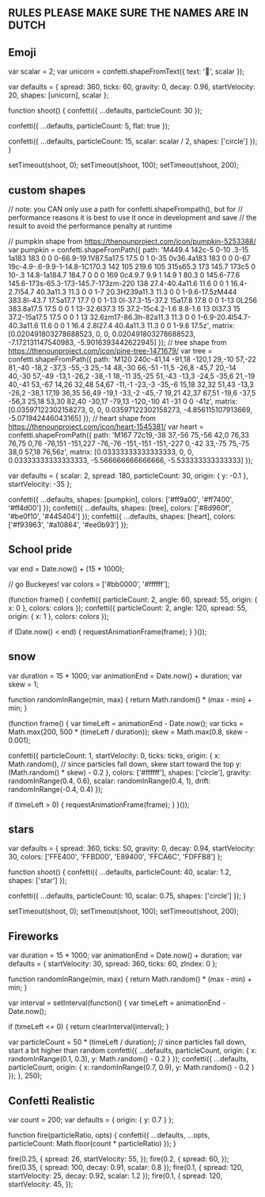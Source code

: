 ##  RULES PLEASE MAKE SURE THE NAMES ARE IN DUTCH


##  Emoji

var scalar = 2;
var unicorn = confetti.shapeFromText({ text: '🦄', scalar });

var defaults = {
  spread: 360,
  ticks: 60,
  gravity: 0,
  decay: 0.96,
  startVelocity: 20,
  shapes: [unicorn],
  scalar
};

function shoot() {
  confetti({
    ...defaults,
    particleCount: 30
  });

  confetti({
    ...defaults,
    particleCount: 5,
    flat: true
  });

  confetti({
    ...defaults,
    particleCount: 15,
    scalar: scalar / 2,
    shapes: ['circle']
  });
}

setTimeout(shoot, 0);
setTimeout(shoot, 100);
setTimeout(shoot, 200);





##  custom shapes

// note: you CAN only use a path for confetti.shapeFrompath(), but for
// performance reasons it is best to use it once in development and save
// the result to avoid the performance penalty at runtime

// pumpkin shape from https://thenounproject.com/icon/pumpkin-5253388/
var pumpkin = confetti.shapeFromPath({
  path: 'M449.4 142c-5 0-10 .3-15 1a183 183 0 0 0-66.9-19.1V87.5a17.5 17.5 0 1 0-35 0v36.4a183 183 0 0 0-67 19c-4.9-.6-9.9-1-14.8-1C170.3 142 105 219.6 105 315s65.3 173 145.7 173c5 0 10-.3 14.8-1a184.7 184.7 0 0 0 169 0c4.9.7 9.9 1 14.9 1 80.3 0 145.6-77.6 145.6-173s-65.3-173-145.7-173zm-220 138 27.4-40.4a11.6 11.6 0 0 1 16.4-2.7l54.7 40.3a11.3 11.3 0 0 1-7 20.3H239a11.3 11.3 0 0 1-9.6-17.5zM444 383.8l-43.7 17.5a17.7 17.7 0 0 1-13 0l-37.3-15-37.2 15a17.8 17.8 0 0 1-13 0L256 383.8a17.5 17.5 0 0 1 13-32.6l37.3 15 37.2-15c4.2-1.6 8.8-1.6 13 0l37.3 15 37.2-15a17.5 17.5 0 0 1 13 32.6zm17-86.3h-82a11.3 11.3 0 0 1-6.9-20.4l54.7-40.3a11.6 11.6 0 0 1 16.4 2.8l27.4 40.4a11.3 11.3 0 0 1-9.6 17.5z',
  matrix: [0.020491803278688523, 0, 0, 0.020491803278688523, -7.172131147540983, -5.9016393442622945]
});
// tree shape from https://thenounproject.com/icon/pine-tree-1471679/
var tree = confetti.shapeFromPath({
  path: 'M120 240c-41,14 -91,18 -120,1 29,-10 57,-22 81,-40 -18,2 -37,3 -55,-3 25,-14 48,-30 66,-51 -11,5 -26,8 -45,7 20,-14 40,-30 57,-49 -13,1 -26,2 -38,-1 18,-11 35,-25 51,-43 -13,3 -24,5 -35,6 21,-19 40,-41 53,-67 14,26 32,48 54,67 -11,-1 -23,-3 -35,-6 15,18 32,32 51,43 -13,3 -26,2 -38,1 17,19 36,35 56,49 -19,1 -33,-2 -45,-7 19,21 42,37 67,51 -19,6 -37,5 -56,3 25,18 53,30 82,40 -30,17 -79,13 -120,-1l0 41 -31 0 0 -41z',
  matrix: [0.03597122302158273, 0, 0, 0.03597122302158273, -4.856115107913669, -5.071942446043165]
});
// heart shape from https://thenounproject.com/icon/heart-1545381/
var heart = confetti.shapeFromPath({
  path: 'M167 72c19,-38 37,-56 75,-56 42,0 76,33 76,75 0,76 -76,151 -151,227 -76,-76 -151,-151 -151,-227 0,-42 33,-75 75,-75 38,0 57,18 76,56z',
  matrix: [0.03333333333333333, 0, 0, 0.03333333333333333, -5.566666666666666, -5.533333333333333]
});

var defaults = {
  scalar: 2,
  spread: 180,
  particleCount: 30,
  origin: { y: -0.1 },
  startVelocity: -35
};

confetti({
  ...defaults,
  shapes: [pumpkin],
  colors: ['#ff9a00', '#ff7400', '#ff4d00']
});
confetti({
  ...defaults,
  shapes: [tree],
  colors: ['#8d960f', '#be0f10', '#445404']
});
confetti({
  ...defaults,
  shapes: [heart],
  colors: ['#f93963', '#a10864', '#ee0b93']
});




##  School pride

var end = Date.now() + (15 * 1000);

// go Buckeyes!
var colors = ['#bb0000', '#ffffff'];

(function frame() {
  confetti({
    particleCount: 2,
    angle: 60,
    spread: 55,
    origin: { x: 0 },
    colors: colors
  });
  confetti({
    particleCount: 2,
    angle: 120,
    spread: 55,
    origin: { x: 1 },
    colors: colors
  });

  if (Date.now() < end) {
    requestAnimationFrame(frame);
  }
}());



##  snow

var duration = 15 * 1000;
var animationEnd = Date.now() + duration;
var skew = 1;

function randomInRange(min, max) {
  return Math.random() * (max - min) + min;
}

(function frame() {
  var timeLeft = animationEnd - Date.now();
  var ticks = Math.max(200, 500 * (timeLeft / duration));
  skew = Math.max(0.8, skew - 0.001);

  confetti({
    particleCount: 1,
    startVelocity: 0,
    ticks: ticks,
    origin: {
      x: Math.random(),
      // since particles fall down, skew start toward the top
      y: (Math.random() * skew) - 0.2
    },
    colors: ['#ffffff'],
    shapes: ['circle'],
    gravity: randomInRange(0.4, 0.6),
    scalar: randomInRange(0.4, 1),
    drift: randomInRange(-0.4, 0.4)
  });

  if (timeLeft > 0) {
    requestAnimationFrame(frame);
  }
}());



##  stars


var defaults = {
  spread: 360,
  ticks: 50,
  gravity: 0,
  decay: 0.94,
  startVelocity: 30,
  colors: ['FFE400', 'FFBD00', 'E89400', 'FFCA6C', 'FDFFB8']
};

function shoot() {
  confetti({
    ...defaults,
    particleCount: 40,
    scalar: 1.2,
    shapes: ['star']
  });

  confetti({
    ...defaults,
    particleCount: 10,
    scalar: 0.75,
    shapes: ['circle']
  });
}

setTimeout(shoot, 0);
setTimeout(shoot, 100);
setTimeout(shoot, 200);



##  Fireworks

var duration = 15 * 1000;
var animationEnd = Date.now() + duration;
var defaults = { startVelocity: 30, spread: 360, ticks: 60, zIndex: 0 };

function randomInRange(min, max) {
  return Math.random() * (max - min) + min;
}

var interval = setInterval(function() {
  var timeLeft = animationEnd - Date.now();

  if (timeLeft <= 0) {
    return clearInterval(interval);
  }

  var particleCount = 50 * (timeLeft / duration);
  // since particles fall down, start a bit higher than random
  confetti({ ...defaults, particleCount, origin: { x: randomInRange(0.1, 0.3), y: Math.random() - 0.2 } });
  confetti({ ...defaults, particleCount, origin: { x: randomInRange(0.7, 0.9), y: Math.random() - 0.2 } });
}, 250);


##  Confetti Realistic

var count = 200;
var defaults = {
  origin: { y: 0.7 }
};

function fire(particleRatio, opts) {
  confetti({
    ...defaults,
    ...opts,
    particleCount: Math.floor(count * particleRatio)
  });
}

fire(0.25, {
  spread: 26,
  startVelocity: 55,
});
fire(0.2, {
  spread: 60,
});
fire(0.35, {
  spread: 100,
  decay: 0.91,
  scalar: 0.8
});
fire(0.1, {
  spread: 120,
  startVelocity: 25,
  decay: 0.92,
  scalar: 1.2
});
fire(0.1, {
  spread: 120,
  startVelocity: 45,
});